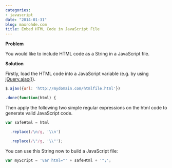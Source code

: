 ```yaml
---
categories:
- javascript
date: "2014-01-31"
blog: maxrohde.com
title: Embed HTML Code in JavaScript File
---
```


**Problem**

You would like to include HTML code as a String in a JavaScript file.

**Solution**

Firstly, load the HTML code into a JavaScript variable (e.g. by using [jQuery.ajax()](http://api.jquery.com/jquery.ajax/)).

```javascript
$.ajax({url: 'http://mydomain.com/htmlfile.html'})

.done(function(html) {

```

Then apply the following two simple regular expressions on the html code to generate valid JavaScript code.

```javascript
var safeHtml = html

  .replace(/\n/g, '\\n')

  .replace(/\"/g, '\\"');
```

You can use this String now to build a JavaScript file:

```javascript
var myScript = 'var html="' + safeHtml + '";';
```